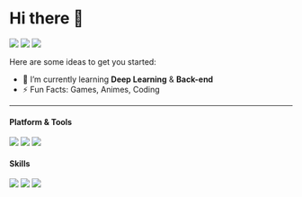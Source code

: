 <!--
**xiaoyafine/xiaoyafine** is a ✨ _special_ ✨ repository because its `README.md` (this file) appears on your GitHub profile.

Here are some ideas to get you started:

- 🔭 I’m currently working on ...
- 🌱 I’m currently learning ...
- 👯 I’m looking to collaborate on ...
- 🤔 I’m looking for help with ...
- 💬 Ask me about ...
- 📫 How to reach me: ...
- 😄 Pronouns: ...
- ⚡ Fun fact: ...
-->

# Hi there 👋
![](https://badges.pufler.dev/visits/xiaoyafine/xiaoyafine?style=for-the-badge)
![](https://badges.pufler.dev/years/xiaoyafine?style=for-the-badge)
![](https://badges.pufler.dev/repos/xiaoyafine?style=for-the-badge)

Here are some ideas to get you started:

- 📖 I’m currently learning **Deep Learning** & **Back-end**
- ⚡ Fun Facts: Games, Animes, Coding

- - -
#### Platform & Tools
[![](https://img.shields.io/badge/Windows-10-2376bc?style=flat-square&logo=windows&logoColor=ffffff)](https://www.microsoft.com/windows/)
[![](https://img.shields.io/badge/OS-Ubuntu-d64613?style=flat-square&logo=Ubuntu&logoColor=ffffff)](https://ubuntu.com/)
[![](https://img.shields.io/badge/Editor-Visual%20Studio%20Code-blue?style=flat-square&logo=visual-studio-code&logoColor=ffffff)](https://code.visualstudio.com/)

#### Skills
[![](https://img.shields.io/badge/-Python-blue?style=flat-square&logo=python&logoColor=ffffff)](https://www.python.org/)
[![](https://img.shields.io/badge/-LaTeX-008080?style=flat-square&logo=LaTeX&logoColor=ffffff)](https://www.latex-project.org/)
[![](https://img.shields.io/badge/-Github-181717?style=flat-square&logo=GitHub&logoColor=ffffff)](https://www.github.com/)